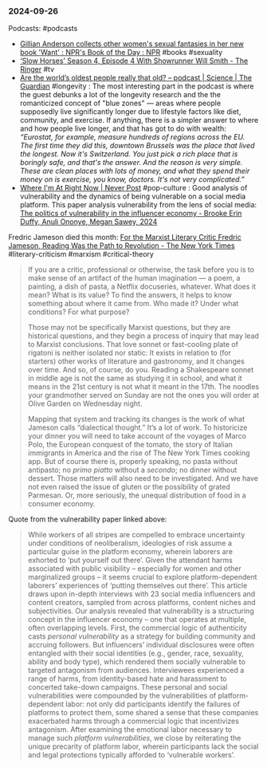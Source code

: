 ### 2024-09-26
Podcasts: #podcasts 
- [Gillian Anderson collects other women's sexual fantasies in her new book 'Want' : NPR's Book of the Day : NPR](https://www.npr.org/2024/09/25/1201498984/nprs-book-of-the-day-gillian-anderson-want) #books #sexuality
- [‘Slow Horses’ Season 4, Episode 4 With Showrunner Will Smith - The Ringer](https://www.theringer.com/2024/9/25/24254485/slow-horses-season-4-episode-4-recap-with-showrunner-will-smith) #tv 
- [Are the world’s oldest people really that old? – podcast | Science | The Guardian](https://www.theguardian.com/science/audio/2024/sep/24/are-the-worlds-oldest-people-really-that-old-podcast) #longevity : The most interesting part in the podcast is where the guest debunks a lot of the longevity research and the the romanticized concept of "blue zones" — areas where people supposedly live significantly longer due to lifestyle factors like diet, community, and exercise. If anything, there is a simpler answer to where and how people live longer, and that has got to do with wealth: _“Eurostat, for example, measure hundreds of regions across the EU. The first time they did this, downtown Brussels was the place that lived the longest. Now it's Switzerland. You just pick a rich place that is boringly safe, and that's the answer. And the reason is very simple. These are clean places with lots of money, and what they spend their money on is exercise, you know, doctors. It's not very complicated.”_
- [Where I'm At Right Now | Never Post](https://www.listennotes.com/podcasts/never-post/where-im-at-right-now-Tv9o5ExC64K/) #pop-culture : Good analysis of vulnerability and the dynamics of being vulnerable on a social media platform. This paper analysis vulnerability from the lens of social media: [The politics of vulnerability in the influencer economy - Brooke Erin Duffy, Anuli Ononye, Megan Sawey, 2024](https://journals.sagepub.com/doi/10.1177/13675494231212346)

Fredric Jameson died this month: [For the Marxist Literary Critic Fredric Jameson, Reading Was the Path to Revolution - The New York Times](https://www.nytimes.com/2024/09/23/books/review/fredric-jameson-appraisal.html) #literary-criticism #marxism #critical-theory

> If you are a critic, professional or otherwise, the task before you is to make sense of an artifact of the human imagination — a poem, a painting, a dish of pasta, a Netflix docuseries, whatever. What does it mean? What is its value? To find the answers, it helps to know something about where it came from. Who made it? Under what conditions? For what purpose?
> 
> Those may not be specifically Marxist questions, but they are historical questions, and they begin a process of inquiry that may lead to Marxist conclusions. That love sonnet or fast-cooling plate of rigatoni is neither isolated nor static: It exists in relation to (for starters) other works of literature and gastronomy, and it changes over time. And so, of course, do you. Reading a Shakespeare sonnet in middle age is not the same as studying it in school, and what it means in the 21st century is not what it meant in the 17th. The noodles your grandmother served on Sunday are not the ones you will order at Olive Garden on Wednesday night.
> 
> Mapping that system and tracking its changes is the work of what Jameson calls “dialectical thought.” It’s a lot of work. To historicize your dinner you will need to take account of the voyages of Marco Polo, the European conquest of the tomato, the story of Italian immigrants in America and the rise of The New York Times cooking app. But of course there is, properly speaking, no pasta without antipasto; no _primo piatto_ without a _secondo_; no dinner without dessert. Those matters will also need to be investigated. And we have not even raised the issue of gluten or the possibility of grated Parmesan. Or, more seriously, the unequal distribution of food in a consumer economy.

Quote from the vulnerability paper linked above: 

> While workers of all stripes are compelled to embrace uncertainty under conditions of neoliberalism, ideologies of risk assume a particular guise in the platform economy, wherein laborers are exhorted to ‘put yourself out there’. Given the attendant harms associated with public visibility – especially for women and other marginalized groups – it seems crucial to explore platform-dependent laborers’ experiences of ‘putting themselves out there’. This article draws upon in-depth interviews with 23 social media influencers and content creators, sampled from across platforms, content niches and subjectivities. Our analysis revealed that vulnerability is a structuring concept in the influencer economy – one that operates at multiple, often overlapping levels. First, the commercial logic of authenticity casts _personal vulnerability_ as a strategy for building community and accruing followers. But influencers’ individual disclosures were often entangled with their social identities (e.g., gender, race, sexuality, ability and body type), which rendered them socially vulnerable to targeted antagonism from audiences﻿. Interviewees experienced a range of harms, from identity-based hate and harassment to concerted take-down campaigns. These personal and social vulnerabilities were compounded by the vulnerabilities of platform-dependent labor: not only did participants identify the failures of platforms to protect them, some shared a sense that these companies exacerbated harms through a commercial logic that incentivizes antagonism. After examining the emotional labor necessary to manage such _platform vulnerabilities_, we close by reiterating the unique precarity of platform labor, wherein participants lack the social and legal protections typically afforded to ‘vulnerable workers’.
